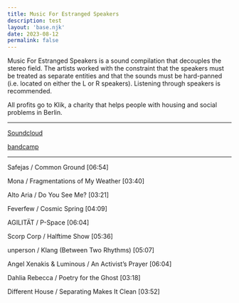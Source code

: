 ```yaml
---
title: Music For Estranged Speakers
description: test
layout: 'base.njk'
date: 2023-08-12
permalink: false
---
```


Music For Estranged Speakers is a sound compilation that decouples the stereo field. The artists worked with the constraint that the speakers must be treated as separate entities and that the sounds must be hard-panned (i.e. located on either the L or R speakers). Listening through speakers is recommended.

All profits go to Klik, a charity that helps people with housing and social problems in Berlin.

---

[Soundcloud](https://soundcloud.com/reverse-engineering-bln)

[bandcamp](https://reversengineering.bandcamp.com/)

---

Safejas / Common Ground [06:54]

Mona / Fragmentations of My Weather [03:40]

Alto Aria / Do You See Me? [03:21]

Feverfew / Cosmic Spring [04:09]

AGILITÄT / P-Space [06:04]

Scorp Corp / Halftime Show [05:36]

unperson / Klang (Between Two Rhythms) [05:07]

Angel Xenakis & Luminous / An Activist’s Prayer [06:04]

Dahlia Rebecca / Poetry for the Ghost [03:18]

Different House / Separating Makes It Clean [03:52]